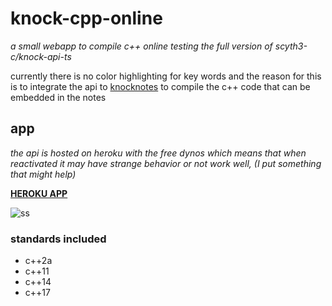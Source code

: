 # knock-cpp-online
_a small webapp to compile c++ online testing the full version of scyth3-c/knock-api-ts_

currently there is no color highlighting for key words and the reason for this is to integrate the api to [knocknotes](https://github.com/scyth3-c/vue-conponents)
to compile the c++ code that can be embedded in the notes



## app

_the api is hosted on heroku with the free dynos which means that when reactivated it may have strange behavior or not work well, (I put something that might help)_

[**HEROKU APP**](https://knock-cpp.herokuapp.com/)

![ss](https://user-images.githubusercontent.com/52190352/147302115-3cd5bb80-a738-4e80-9a91-75d2e171e29c.png)


### standards included 
 - c++2a
 - c++11
 - c++14
 - c++17



